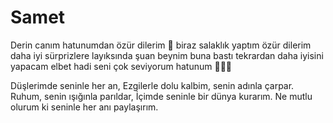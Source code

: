 # Samet
Derin canım hatunumdan özür dilerim 🌷
biraz salaklık yaptım özür dilerim daha iyi sürprizlere layıksında şuan beynim buna bastı tekrardan daha iyisini yapacam elbet hadi seni çok seviyorum hatunum 🌷😔💗

Düşlerimde seninle her an,
Ezgilerle dolu kalbim, senin adınla çarpar.
Ruhum, senin ışığınla parıldar,
İçimde seninle bir dünya kurarım.
Ne mutlu olurum ki seninle her anı paylaşırım.


